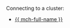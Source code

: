 Connecting to a cluster:

* [{{ mch-full-name }}](../../../managed-clickhouse/operations/connect.md)


